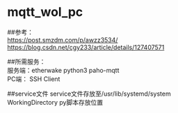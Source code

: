 # mqtt_wol_pc

##参考：\
https://post.smzdm.com/p/awzz3534/  \
https://blog.csdn.net/cgy233/article/details/127407571  

##所需服务：\
服务端：etherwake python3  paho-mqtt \
PC端： SSH Client

##service文件
service文件存放至/usr/lib/systemd/system \
WorkingDirectory  py脚本存放位置
